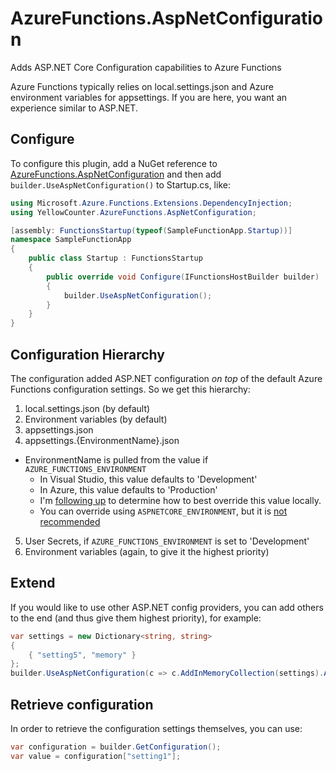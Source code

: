 # AzureFunctions.AspNetConfiguration
Adds ASP.NET Core Configuration capabilities to Azure Functions

Azure Functions typically relies on local.settings.json and Azure environment variables for appsettings. 
If you are here, you want an experience similar to ASP.NET.

## Configure

To configure this plugin, add a NuGet reference to [AzureFunctions.AspNetConfiguration](https://www.nuget.org/packages/AzureFunctions.AspNetConfiguration/)
and then add `builder.UseAspNetConfiguration()` to Startup.cs, like:

```csharp
using Microsoft.Azure.Functions.Extensions.DependencyInjection;
using YellowCounter.AzureFunctions.AspNetConfiguration;

[assembly: FunctionsStartup(typeof(SampleFunctionApp.Startup))]
namespace SampleFunctionApp
{
    public class Startup : FunctionsStartup
    {
        public override void Configure(IFunctionsHostBuilder builder)
        {
            builder.UseAspNetConfiguration();
        }
    }
}
```

## Configuration Hierarchy
The configuration added ASP.NET configuration *on top* of the default Azure Functions configuration settings. So we get this hierarchy:

1. local.settings.json (by default)
2. Environment variables (by default)
3. appsettings.json
4. appsettings.{EnvironmentName}.json
  - EnvironmentName is pulled from the value if `AZURE_FUNCTIONS_ENVIRONMENT`
    - In Visual Studio, this value defaults to 'Development'
    - In Azure, this value defaults to 'Production'
    - I'm [following up](https://github.com/MicrosoftDocs/azure-docs/issues/36045#issuecomment-517383100) to determine how to best override this value locally.
    - You can override using `ASPNETCORE_ENVIRONMENT`, but it is [not recommended](https://docs.microsoft.com/en-us/azure/azure-functions/functions-app-settings#azure_functions_environment)
5. User Secrets, if `AZURE_FUNCTIONS_ENVIRONMENT` is set to 'Development'
6. Environment variables (again, to give it the highest priority)

## Extend
If you would like to use other ASP.NET config providers, you can add others to the end (and thus give them  highest priority), for example:

```csharp
var settings = new Dictionary<string, string>
{
    { "setting5", "memory" }
};
builder.UseAspNetConfiguration(c => c.AddInMemoryCollection(settings).AddEnvironmentVariables());
```

## Retrieve configuration
In order to retrieve the configuration settings themselves, you can use:

```csharp
var configuration = builder.GetConfiguration();
var value = configuration["setting1"];
```
